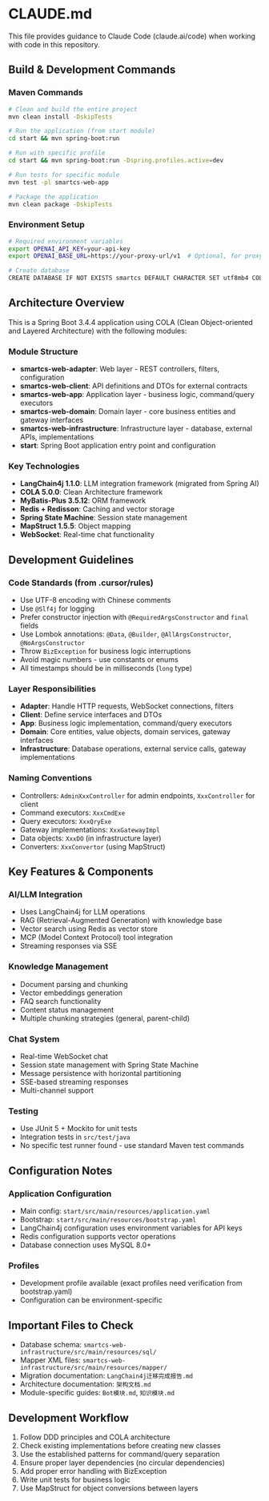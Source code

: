 # CLAUDE.md

This file provides guidance to Claude Code (claude.ai/code) when working with code in this repository.

## Build & Development Commands

### Maven Commands
```bash
# Clean and build the entire project
mvn clean install -DskipTests

# Run the application (from start module)
cd start && mvn spring-boot:run

# Run with specific profile
cd start && mvn spring-boot:run -Dspring.profiles.active=dev

# Run tests for specific module
mvn test -pl smartcs-web-app

# Package the application
mvn clean package -DskipTests
```

### Environment Setup
```bash
# Required environment variables
export OPENAI_API_KEY=your-api-key
export OPENAI_BASE_URL=https://your-proxy-url/v1  # Optional, for proxy

# Create database
CREATE DATABASE IF NOT EXISTS smartcs DEFAULT CHARACTER SET utf8mb4 COLLATE utf8mb4_unicode_ci;
```

## Architecture Overview

This is a Spring Boot 3.4.4 application using COLA (Clean Object-oriented and Layered Architecture) with the following modules:

### Module Structure
- **smartcs-web-adapter**: Web layer - REST controllers, filters, configuration
- **smartcs-web-client**: API definitions and DTOs for external contracts
- **smartcs-web-app**: Application layer - business logic, command/query executors
- **smartcs-web-domain**: Domain layer - core business entities and gateway interfaces
- **smartcs-web-infrastructure**: Infrastructure layer - database, external APIs, implementations
- **start**: Spring Boot application entry point and configuration

### Key Technologies
- **LangChain4j 1.1.0**: LLM integration framework (migrated from Spring AI)
- **COLA 5.0.0**: Clean Architecture framework
- **MyBatis-Plus 3.5.12**: ORM framework
- **Redis + Redisson**: Caching and vector storage
- **Spring State Machine**: Session state management
- **MapStruct 1.5.5**: Object mapping
- **WebSocket**: Real-time chat functionality

## Development Guidelines

### Code Standards (from .cursor/rules)
- Use UTF-8 encoding with Chinese comments
- Use `@Slf4j` for logging
- Prefer constructor injection with `@RequiredArgsConstructor` and `final` fields
- Use Lombok annotations: `@Data`, `@Builder`, `@AllArgsConstructor`, `@NoArgsConstructor`
- Throw `BizException` for business logic interruptions
- Avoid magic numbers - use constants or enums
- All timestamps should be in milliseconds (`long` type)

### Layer Responsibilities
- **Adapter**: Handle HTTP requests, WebSocket connections, filters
- **Client**: Define service interfaces and DTOs
- **App**: Business logic implementation, command/query executors
- **Domain**: Core entities, value objects, domain services, gateway interfaces
- **Infrastructure**: Database operations, external service calls, gateway implementations

### Naming Conventions
- Controllers: `AdminXxxController` for admin endpoints, `XxxController` for client
- Command executors: `XxxCmdExe`
- Query executors: `XxxQryExe`
- Gateway implementations: `XxxGatewayImpl`
- Data objects: `XxxDO` (in infrastructure layer)
- Converters: `XxxConvertor` (using MapStruct)

## Key Features & Components

### AI/LLM Integration
- Uses LangChain4j for LLM operations
- RAG (Retrieval-Augmented Generation) with knowledge base
- Vector search using Redis as vector store
- MCP (Model Context Protocol) tool integration
- Streaming responses via SSE

### Knowledge Management
- Document parsing and chunking
- Vector embeddings generation
- FAQ search functionality
- Content status management
- Multiple chunking strategies (general, parent-child)

### Chat System
- Real-time WebSocket chat
- Session state management with Spring State Machine
- Message persistence with horizontal partitioning
- SSE-based streaming responses
- Multi-channel support

### Testing
- Use JUnit 5 + Mockito for unit tests
- Integration tests in `src/test/java`
- No specific test runner found - use standard Maven test commands

## Configuration Notes

### Application Configuration
- Main config: `start/src/main/resources/application.yaml`
- Bootstrap: `start/src/main/resources/bootstrap.yaml`
- LangChain4j configuration uses environment variables for API keys
- Redis configuration supports vector operations
- Database connection uses MySQL 8.0+

### Profiles
- Development profile available (exact profiles need verification from bootstrap.yaml)
- Configuration can be environment-specific

## Important Files to Check
- Database schema: `smartcs-web-infrastructure/src/main/resources/sql/`
- Mapper XML files: `smartcs-web-infrastructure/src/main/resources/mapper/`
- Migration documentation: `LangChain4j迁移完成报告.md`
- Architecture documentation: `架构文档.md`
- Module-specific guides: `Bot模块.md`, `知识模块.md`

## Development Workflow
1. Follow DDD principles and COLA architecture
2. Check existing implementations before creating new classes
3. Use the established patterns for command/query separation
4. Ensure proper layer dependencies (no circular dependencies)
5. Add proper error handling with BizException
6. Write unit tests for business logic
7. Use MapStruct for object conversions between layers